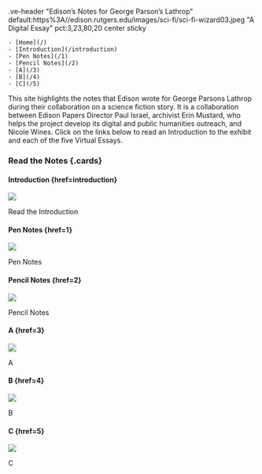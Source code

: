 .ve-header "Edison’s Notes for George Parson’s Lathrop" default:https%3A//edison.rutgers.edu/images/sci-fi/sci-fi-wizard03.jpeg "A Digital Essay" pct:3,23,80,20 center sticky

    - [Home](/)
    - [Introduction](/introduction)
    - [Pen Notes](/1)
    - [Pencil Notes](/2)
    - [A](/3)
    - [B](/4)
    - [C](/5)
    
This site highlights the notes that Edison wrote for George Parsons Lathrop during their collaboration on a science fiction story. It is a collaboration between Edison Papers Director Paul Israel, archivist Erin Mustard, who helps the project develop its digital and public humanities outreach, and Nicole Wines. Click on the links below to read an Introduction to the exhibit and each of the five Virtual Essays.

### Read the Notes {.cards}

#### Introduction {href=introduction}

![](https://raw.githubusercontent.com/edisonpapers/media/main/ThomasAlvaEdison1884/Thomas_Alva_Edison_1884.jpg)

Read the Introduction 

#### Pen Notes {href=1}

![](https://raw.githubusercontent.com/edisonpapers/media/main/diary/Diary_Entry_01.png)

Pen Notes

#### Pencil Notes {href=2}

![](https://raw.githubusercontent.com/edisonpapers/media/main/diary/Diary_Entry_02.png)

Pencil Notes

#### A {href=3}

![](https://raw.githubusercontent.com/edisonpapers/media/main/diary/Diary_Entry_03.png)

A

#### B {href=4}

![](https://raw.githubusercontent.com/edisonpapers/media/main/diary/Diary_Entry_04.png)

B

#### C {href=5}

![](https://raw.githubusercontent.com/edisonpapers/media/main/diary/Diary_Entry_05.png)

C

